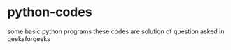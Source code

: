 # python-codes
some basic python programs
these codes are solution of question asked in geeksforgeeks
